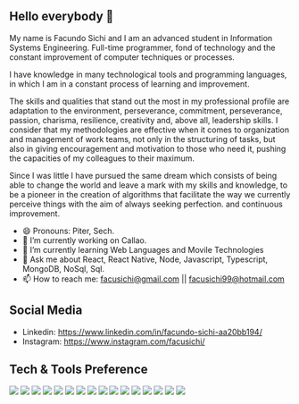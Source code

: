 ## Hello everybody 👋

My name is Facundo Sichi and I am an advanced student in Information Systems Engineering. Full-time programmer, fond of technology and the constant improvement of computer techniques or processes.

I have knowledge in many technological tools and programming languages, in which I am in a constant process of learning and improvement.

The skills and qualities that stand out the most in my professional profile are adaptation to the environment, perseverance, commitment, perseverance, passion, charisma, resilience, creativity and, above all, leadership skills. I consider that my methodologies are effective when it comes to organization and management of work teams, not only in the structuring of tasks, but also in giving encouragement and motivation to those who need it, pushing the capacities of my colleagues to their maximum.

Since I was little I have pursued the same dream which consists of being able to change the world and leave a mark with my skills and knowledge, to be a pioneer in the creation of algorithms that facilitate the way we currently perceive things with the aim of always seeking perfection. and continuous improvement.

- 😄 Pronouns: Piter, Sech.
- 🔭 I’m currently working on Callao.
- 🌱 I’m currently learning Web Languages and Movile Technologies
- 💬 Ask me about React, React Native, Node, Javascript, Typescript, MongoDB, NoSql, Sql.
- 📫 How to reach me: facusichi@gmail.com || facusichi99@hotmail.com

## Social Media 

- Linkedin: https://www.linkedin.com/in/facundo-sichi-aa20bb194/
- Instagram: https://www.instagram.com/facusichi/


## Tech & Tools Preference

<img src = "https://img.shields.io/badge/-HTML5-E34F26?style=flat&logo=html5&logoColor=white"> <img src = "https://img.shields.io/badge/-CSS3-1572B6?style=flat&logo=css3&logoColor=white">
<img src="https://img.shields.io/badge/-Bootstrap-563D7C?style=flat&logo=bootstrap&logoColor=white">
<img src="https://img.shields.io/badge/-JavaScript-eed718?style=flat&logo=javascript&logoColor=ffffff">
<img src="https://img.shields.io/badge/-Sass-cc6699?style=flat&logo=sass&logoColor=ffffff">
<img src="https://img.shields.io/badge/-React-000000?style=flat&logo=react&logoColor=00c8ff">
<img src="https://img.shields.io/badge/-React%20Native-000000?style=flat&logo=react&logoColor=00c8ff">
<img src="https://img.shields.io/badge/-MongoDB-4DB33D?style=flat&logo=mongodb&logoColor=FFFFFF">
<img src="https://img.shields.io/badge/-GraphQL-e535ab?style=flat&logo=graphql&logoColor=FFFFFF">
<img src="https://img.shields.io/badge/-MySQL-F29111?style=flat&logo=mysql&logoColor=FFFFFF">
<img src="https://img.shields.io/badge/-Express.js-787878?style=flat">
<img src="https://img.shields.io/badge/-Node.js-3C873A?style=flat&logo=Node.js&logoColor=white">
<img src="https://img.shields.io/badge/-Firebase-FFA611?style=flat&logo=firebase&logoColor=FFFFFF">
<img src="http://img.shields.io/badge/-Git-F1502F?style=flat&logo=git&logoColor=FFFFFF">
<img src="http://img.shields.io/badge/-Github-000000?style=flat&logo=github&logoColor=FFFFFF">
<img src="http://img.shields.io/badge/-VS%20Code-007ACC?style=flat&logo=visual%20studio%20code&logoColor=white">


<!--
**FSichi/FSichi** is a ✨ _special_ ✨ repository because its `README.md` (this file) appears on your GitHub profile.

Here are some ideas to get you started:

- 🔭 I’m currently working on ...
- 🌱 I’m currently learning ...
- 👯 I’m looking to collaborate on ...
- 🤔 I’m looking for help with ...
- 💬 Ask me about ...
- 📫 How to reach me: ...
- 😄 Pronouns: ...
- ⚡ Fun fact: ...
-->
